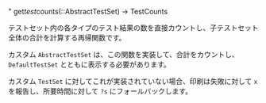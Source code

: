 "     get*test*counts(::AbstractTestSet) -> TestCounts

テストセット内の各タイプのテスト結果の数を直接カウントし、子テストセット全体の合計を計算する再帰関数です。

カスタム `AbstractTestSet` は、この関数を実装して、合計をカウントし、`DefaultTestSet` とともに表示する必要があります。

カスタム `TestSet` に対してこれが実装されていない場合、印刷は失敗に対して `x` を報告し、所要時間に対して `?s` にフォールバックします。
